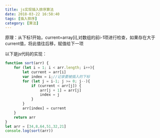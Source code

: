 ```yaml
---
title: js实现插入排序算法
date: 2018-03-22 16:58:40
tags: [插入排序]
category: [算法]
---
```


原理：从下标1开始，current=array[i],对数组的前i-1项进行检查，如果存在大于current值，将此值往后移，赋值给下一项

以下是js代码的实现：
```javascript
function sort(arr) {
    for (let i = 1; i < arr.length; i++){
        let current = arr[i]
        var index = i;//记录要被插入的下标
        for (let j = i-1; j >= 0; j--){
            if (current < arr[j]) { 
                arr[j + 1] = arr[j]
                index = j
            }
        }
        arr[index] = current
    }
    return arr
}
let arr = [34,8,64,51,32,21]
console.log(sort(arr))
```
